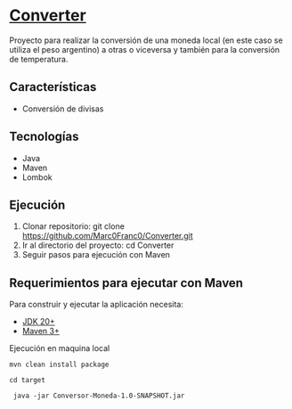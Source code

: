 # [Converter](https://github.com/Marc0Franc0/Converter#Converter)
Proyecto para realizar la conversión de una moneda local (en este caso se utiliza el peso argentino) a otras o viceversa y también para la conversión de temperatura.

## Características
- Conversión de divisas

## Tecnologías
- Java
- Maven
- Lombok

## Ejecución
1. Clonar repositorio: git clone https://github.com/Marc0Franc0/Converter.git
2. Ir al directorio del proyecto: cd Converter
3. Seguir pasos para ejecución con Maven

## Requerimientos para ejecutar con Maven

Para construir y ejecutar la aplicación necesita:

- [JDK 20+](https://www.oracle.com/java/technologies/downloads/#java20)
- [Maven 3+](https://maven.apache.org)

Ejecución en maquina local

```shell
mvn clean install package
```

```shell
cd target
```

```shell
 java -jar Conversor-Moneda-1.0-SNAPSHOT.jar
```
